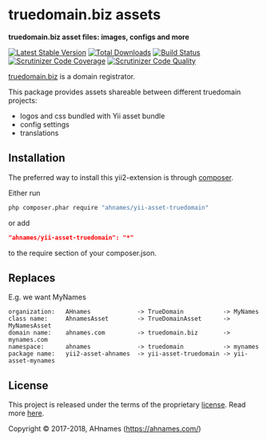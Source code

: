 # truedomain.biz assets

**truedomain.biz asset files: images, configs and more**

[![Latest Stable Version](https://poser.pugx.org/ahnames/yii-asset-truedomain/v/stable)](https://packagist.org/packages/ahnames/yii-asset-truedomain)
[![Total Downloads](https://poser.pugx.org/ahnames/yii-asset-truedomain/downloads)](https://packagist.org/packages/ahnames/yii-asset-truedomain)
[![Build Status](https://img.shields.io/travis/ahnames/yii-asset-truedomain.svg)](https://travis-ci.org/ahnames/yii-asset-truedomain)
[![Scrutinizer Code Coverage](https://img.shields.io/scrutinizer/coverage/g/ahnames/yii-asset-truedomain.svg)](https://scrutinizer-ci.com/g/ahnames/yii-asset-truedomain/)
[![Scrutinizer Code Quality](https://img.shields.io/scrutinizer/g/ahnames/yii-asset-truedomain.svg)](https://scrutinizer-ci.com/g/ahnames/yii-asset-truedomain/)

[truedomain.biz](https://truedomain.biz) is a domain registrator.

This package provides assets shareable between different truedomain projects:

- logos and css bundled with Yii asset bundle
- config settings
- translations

## Installation

The preferred way to install this yii2-extension is through [composer](http://getcomposer.org/download/).

Either run

```sh
php composer.phar require "ahnames/yii-asset-truedomain"
```

or add

```json
"ahnames/yii-asset-truedomain": "*"
```

to the require section of your composer.json.

## Replaces

E.g. we want MyNames

    organization:   AHnames             -> TrueDomain           -> MyNames
    class name:     AhnamesAsset        -> TrueDomainAsset      -> MyNamesAsset
    domain name:    ahnames.com         -> truedomain.biz       -> mynames.com
    namespace:      ahnames             -> truedomain           -> mynames
    package name:   yii2-asset-ahnames  -> yii-asset-truedomain -> yii-asset-mynames

## License

This project is released under the terms of the proprietary [license](LICENSE).
Read more [here](https://en.wikipedia.org/wiki/Proprietary_software).

Copyright © 2017-2018, AHnames (https://ahnames.com/)
